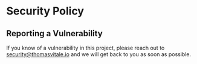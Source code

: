 # Security Policy

## Reporting a Vulnerability

If you know of a vulnerability in this project, please reach out to security@thomasvitale.io and we will get back to you as soon as possible.
